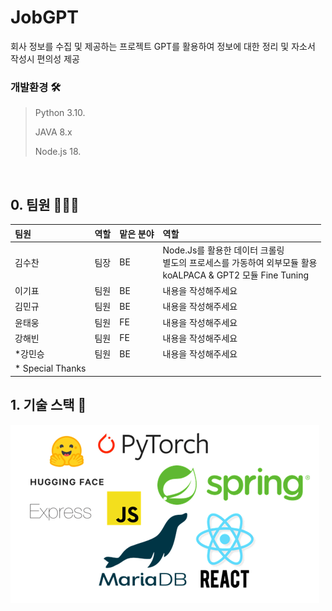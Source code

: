 # JobGPT
회사 정보를 수집 및 제공하는 프로젝트
GPT를 활용하여 정보에 대한 정리 및 자소서 작성시 편의성 제공

### 개발환경 🛠️
>
> Python 3.10.
> >
> JAVA 8.x
> > 
> Node.js 18.
> >
> 

<br>

## 0. 팀원 🧑‍🤝‍🧑

| 팀원| 역할 |맡은 분야|역할|
|:---|:---|:---|:---|
|김수찬|팀장|BE|Node.Js를 활용한 데이터 크롤링 <br> 별도의 프로세스를 가동하여 외부모듈 활용 <br> koALPACA & GPT2 모듈 Fine Tuning|
|이기표|팀원|BE| 내용을 작성해주세요 |
|김민규|팀원|BE| 내용을 작성해주세요 |
|윤태웅|팀원|FE| 내용을 작성해주세요 |
|강해빈|팀원|FE| 내용을 작성해주세요 |
|*강민승|팀원|BE| 내용을 작성해주세요 |
|* Special Thanks|

## 1. 기술 스택 🔗
![stacks](/docs/STACKS.png)